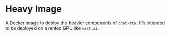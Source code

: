 # Heavy Image

A Docker image to deploy the heavier components of `chat-tts`.
It's intended to be deployed on a rented GPU like `vast.ai`.
